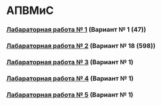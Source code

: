 # АПВМиС 
### [Лабараторная работа № 1](https://github.com/andrejHurynovic/bsuirLabs/tree/main/term7/АПВМиС/АПВМиС%2C%20ЛР%20№%201) (Вариант № 1 (47))
### [Лабараторная работа № 2](https://github.com/andrejHurynovic/bsuirLabs/tree/main/term7/АПВМиС/АПВМиС%2C%20ЛР%20№%202) (Вариант № 18 (598))
### [Лабараторная работа № 3](https://github.com/andrejHurynovic/bsuirLabs/tree/main/term7/АПВМиС/АПВМиС%2C%20ЛР%20№%203) (Вариант № 1)
### [Лабараторная работа № 4](https://github.com/andrejHurynovic/bsuirLabs/tree/main/term7/АПВМиС/АПВМиС%2C%20ЛР%20№%204) (Вариант № 1)
### [Лабараторная работа № 5](https://github.com/andrejHurynovic/bsuirLabs/tree/main/term7/АПВМиС/АПВМиС%2C%20ЛР%20№%205) (Вариант № 1)
